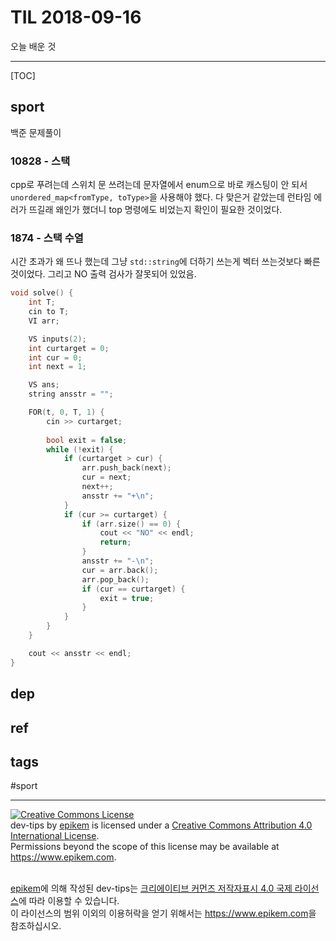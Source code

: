 # TIL 2018-09-16

오늘 배운 것

--------------------------

[TOC]

## sport
백준 문제풀이

### 10828 - 스택
cpp로 푸려는데 스위치 문 쓰려는데 문자열에서 enum으로 바로 캐스팅이 안 되서 `unordered_map<fromType, toType>`을 사용해야 했다.
다 맞은거 같았는데 런타임 에러가 뜨길래 왜인가 했더니 top 명령에도 비었는지 확인이 필요한 것이었다.

### 1874 - 스택 수열
시간 초과가 왜 뜨나 했는데 그냥 `std::string`에 더하기 쓰는게 벡터 쓰는것보다 빠른 것이었다. 그리고 NO 출력 검사가 잘못되어 있었음.
```cpp
void solve() {
	int T;
	cin to T;
	VI arr;

	VS inputs(2);
	int curtarget = 0;
	int cur = 0;
	int next = 1;

	VS ans;
	string ansstr = "";

	FOR(t, 0, T, 1) {
		cin >> curtarget;
		
		bool exit = false;
		while (!exit) {
			if (curtarget > cur) {
				arr.push_back(next);
				cur = next;
				next++;
				ansstr += "+\n";
			}
			if (cur >= curtarget) {
				if (arr.size() == 0) {
					cout << "NO" << endl;
					return;
				}
				ansstr += "-\n";
				cur = arr.back();
				arr.pop_back();
				if (cur == curtarget) {
					exit = true;
				}
			}
		}
	}

	cout << ansstr << endl;
}
```

## dep

## ref

## tags
  #sport



--------------------------


<!-- license start -->

<a rel="license" href="http://creativecommons.org/licenses/by/4.0/"><img alt="Creative Commons License" style="border-width:0" src="https://i.creativecommons.org/l/by/4.0/88x31.png" /></a>
<br /><span xmlns:dct="http://purl.org/dc/terms/" property="dct:title">dev-tips</span> by <a xmlns:cc="http://creativecommons.org/ns#" href="https://www.github.com/epikem/dev-tips" property="cc:attributionName" rel="cc:attributionURL">epikem</a> is licensed under a <a rel="license" href="http://creativecommons.org/licenses/by/4.0/">Creative Commons Attribution 4.0 International License</a>.<br />Permissions beyond the scope of this license may be available at <a xmlns:cc="http://creativecommons.org/ns#" href="https://www.epikem.com" rel="cc:morePermissions">https://www.epikem.com</a>.

<br /><a xmlns:cc="http://creativecommons.org/ns#" href="https://www.github.com/epikem/dev-tips" property="cc:attributionName" rel="cc:attributionURL">epikem</a>에 의해 작성된 <span xmlns:dct="http://purl.org/dc/terms/" property="dct:title">dev-tips</span>는 <a rel="license" href="http://creativecommons.org/licenses/by/4.0/">크리에이티브 커먼즈 저작자표시 4.0 국제 라이선스</a>에 따라 이용할 수 있습니다.<br />이 라이선스의 범위 이외의 이용허락을 얻기 위해서는 <a xmlns:cc="http://creativecommons.org/ns#" href="https://www.epikem.com" rel="cc:morePermissions">https://www.epikem.com</a>을 참조하십시오.

<!-- license end -->